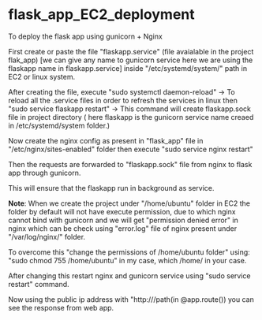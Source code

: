 # flask_app_EC2_deployment

To deploy the flask app using gunicorn + Nginx

First create or paste the file "flaskapp.service" (file avaialable in the project flak_app) [we can give any name to gunicorn service here we are using the flaskapp name in flaskapp.service]
inside "/etc/systemd/system/" path in EC2 or linux system.

After creating the file, execute
"sudo systemctl daemon-reload" -> To reload all the .service files in order to refresh the services in linux
then
"sudo service flaskapp restart" -> This command will create flaskapp.sock file in project directory ( here flaskapp is the gunicorn service name creaed in /etc/systemd/system folder.)

Now create the nginx config as present in "flask_app" file in "/etc/nginx/sites-enabled" folder
then execute
"sudo service nginx restart"

Then the requests are forwarded to "flaskapp.sock" file from nginx to flask app through gunicorn.

This will ensure that the flaskapp run in background as service.

**Note**: When we create the project under "/home/ubuntu" folder in EC2 the folder by default will not have execute permission,
            due to which nginx cannot bind with gunicorn and we will get "permission denied error" in nginx which can be check
            using "error.log" file of nginx present under "/var/log/nginx/" folder.

To overcome this "change the permissions of /home/ubuntu folder" using:
"sudo chmod 755 /home/ubuntu" in my case, which /home/<username> in your case.

After changing this restart nginx and gunicorn service using "sudo service <service-name> restart" command.

Now using the public ip address with "http://<public-ip>/path(in @app.route()) you can see the response from web app.





